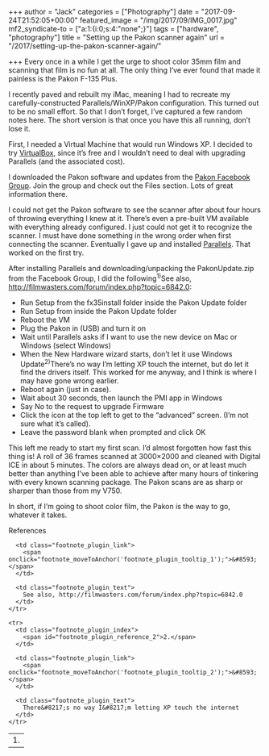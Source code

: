 +++
author = "Jack"
categories = ["Photography"]
date = "2017-09-24T21:52:05+00:00"
featured_image = "/img/2017/09/IMG_0017.jpg"
mf2_syndicate-to = ["a:1:{i:0;s:4:\"none\";}"]
tags = ["hardware", "photography"]
title = "Setting up the Pakon scanner again"
url = "/2017/setting-up-the-pakon-scanner-again/"

+++
Every once in a while I get the urge to shoot color 35mm film and scanning that film is no fun at all. The only thing I&#8217;ve ever found that made it painless is the Pakon F-135 Plus.

I recently paved and rebuilt my iMac, meaning I had to recreate my carefully-constructed Parallels/WinXP/Pakon configuration. This turned out to be no small effort. So that I don&#8217;t forget, I&#8217;ve captured a few random notes here. The short version is that once you have this all running, don&#8217;t lose it.

First, I needed a Virtual Machine that would run Windows XP. I decided to try [VirtualBox][1], since it&#8217;s free and I wouldn&#8217;t need to deal with upgrading Parallels (and the associated cost).

I downloaded the Pakon software and updates from the [Pakon Facebook Group][2]. Join the group and check out the Files section. Lots of great information there.

I could not get the Pakon software to see the scanner after about four hours of throwing everything I knew at it. There&#8217;s even a pre-built VM available with everything already configured. I just could not get it to recognize the scanner. I must have done something in the wrong order when first connecting the scanner. Eventually I gave up and installed [Parallels][3]. That worked on the first try.

After installing Parallels and downloading/unpacking the PakonUpdate.zip from the Facebook Group, I did the following<sup id="footnote_plugin_tooltip_1" class="footnote_plugin_tooltip_text" onclick="footnote_moveToAnchor('footnote_plugin_reference_1');">1)</sup><span class="footnote_tooltip" id="footnote_plugin_tooltip_text_1">See also, http://filmwasters.com/forum/index.php?topic=6842.0</span>:

  * Run Setup from the fx35install folder inside the Pakon Update folder
  * Run Setup from inside the Pakon Update folder
  * Reboot the VM
  * Plug the Pakon in (USB) and turn it on
  * Wait until Parallels asks if I want to use the new device on Mac or Windows (select Windows)
  * When the New Hardware wizard starts, don&#8217;t let it use Windows Update<sup id="footnote_plugin_tooltip_2" class="footnote_plugin_tooltip_text" onclick="footnote_moveToAnchor('footnote_plugin_reference_2');">2)</sup><span class="footnote_tooltip" id="footnote_plugin_tooltip_text_2">There&#8217;s no way I&#8217;m letting XP touch the internet</span>, but do let it find the drivers itself. This worked for me anyway, and I think is where I may have gone wrong earlier.
  * Reboot again (just in case).
  * Wait about 30 seconds, then launch the PMI app in Windows
  * Say No to the request to upgrade Firmware
  * Click the icon at the top left to get to the &#8220;advanced&#8221; screen. (I&#8217;m not sure what it&#8217;s called).
  * Leave the password blank when prompted and click OK

This left me ready to start my first scan. I&#8217;d almost forgotten how fast this thing is! A roll of 36 frames scanned at 3000&#215;2000 and cleaned with Digital ICE in about 5 minutes. The colors are always dead on, or at least much better than anything I&#8217;ve been able to achieve after many hours of tinkering with every known scanning package. The Pakon scans are as sharp or sharper than those from my V750.

In short, if I&#8217;m going to shoot color film, the Pakon is the way to go, whatever it takes.

<div class="footnote_container_prepare">
  <p>
    <span onclick="footnote_expand_reference_container();">References</span><span style="display: none;">&nbsp;&nbsp;&nbsp;[ <a id="footnote_reference_container_collapse_button" style="cursor:pointer;" onclick="footnote_expand_collapse_reference_container();">+</a> ]</span>
  </p>
</div>

<div id="footnote_references_container" style="">
  <table class="footnote-reference-container">
    <tr>
      <td class="footnote_plugin_index">
        <span id="footnote_plugin_reference_1">1.</span>
      </td>
      
      <td class="footnote_plugin_link">
        <span onclick="footnote_moveToAnchor('footnote_plugin_tooltip_1');">&#8593;</span>
      </td>
      
      <td class="footnote_plugin_text">
        See also, http://filmwasters.com/forum/index.php?topic=6842.0
      </td>
    </tr>
    
    <tr>
      <td class="footnote_plugin_index">
        <span id="footnote_plugin_reference_2">2.</span>
      </td>
      
      <td class="footnote_plugin_link">
        <span onclick="footnote_moveToAnchor('footnote_plugin_tooltip_2');">&#8593;</span>
      </td>
      
      <td class="footnote_plugin_text">
        There&#8217;s no way I&#8217;m letting XP touch the internet
      </td>
    </tr>
  </table>
</div>

 [1]: https://www.virtualbox.org
 [2]: https://www.facebook.com/groups/PakonF135/
 [3]: http://www.parallels.com